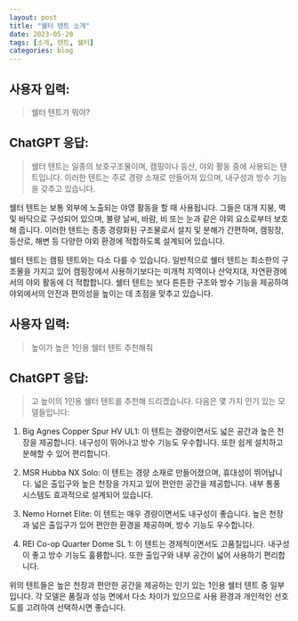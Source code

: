 ```yaml
---
layout: post
title: "쉘터 텐트 소개"
date: 2023-05-20
tags: [소개, 텐트, 쉘터]
categories: blog
---
```


## 사용자 입력:
> 쉘터 텐트가 뭐야?

## ChatGPT 응답:
> 쉘터 텐트는 일종의 보호구조물이며, 캠핑이나 등산, 야외 활동 중에 사용되는 텐트입니다. 이러한 텐트는 주로 경량 소재로 만들어져 있으며, 내구성과 방수 기능을 갖추고 있습니다.

쉘터 텐트는 보통 외부에 노출되는 야영 활동을 할 때 사용됩니다. 그들은 대개 지붕, 벽 및 바닥으로 구성되어 있으며, 불량 날씨, 바람, 비 또는 눈과 같은 야외 요소로부터 보호해 줍니다. 이러한 텐트는 종종 경량화된 구조물로서 설치 및 분해가 간편하며, 캠핑장, 등산로, 해변 등 다양한 야외 환경에 적합하도록 설계되어 있습니다.

쉘터 텐트는 캠핑 텐트와는 다소 다를 수 있습니다. 일반적으로 쉘터 텐트는 최소한의 구조물을 가지고 있어 캠핑장에서 사용하기보다는 미개척 지역이나 산악지대, 자연환경에서의 야외 활동에 더 적합합니다. 쉘터 텐트는 보다 튼튼한 구조와 방수 기능을 제공하여 야외에서의 안전과 편의성을 높이는 데 초점을 맞추고 있습니다.

## 사용자 입력:
> 높이가 높은 1인용 쉘터 텐트 추천해줘

## ChatGPT 응답:
> 고 높이의 1인용 쉘터 텐트를 추천해 드리겠습니다. 다음은 몇 가지 인기 있는 모델들입니다:

1. Big Agnes Copper Spur HV UL1: 이 텐트는 경량이면서도 넓은 공간과 높은 천장을 제공합니다. 내구성이 뛰어나고 방수 기능도 우수합니다. 또한 쉽게 설치하고 분해할 수 있어 편리합니다.

2. MSR Hubba NX Solo: 이 텐트는 경량 소재로 만들어졌으며, 휴대성이 뛰어납니다. 넓은 출입구와 높은 천장을 가지고 있어 편안한 공간을 제공합니다. 내부 통풍 시스템도 효과적으로 설계되어 있습니다.

3. Nemo Hornet Elite: 이 텐트는 매우 경량이면서도 내구성이 좋습니다. 높은 천장과 넓은 출입구가 있어 편안한 환경을 제공하며, 방수 기능도 우수합니다.

4. REI Co-op Quarter Dome SL 1: 이 텐트는 경제적이면서도 고품질입니다. 내구성이 좋고 방수 기능도 훌륭합니다. 또한 출입구와 내부 공간이 넓어 사용하기 편리합니다.

위의 텐트들은 높은 천장과 편안한 공간을 제공하는 인기 있는 1인용 쉘터 텐트 중 일부입니다. 각 모델은 품질과 성능 면에서 다소 차이가 있으므로 사용 환경과 개인적인 선호도를 고려하여 선택하시면 좋습니다.

